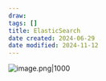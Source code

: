 ```yaml
---
draw:
tags: []
title: ElasticSearch
date created: 2024-06-29
date modified: 2024-11-12
---
```


![image.png|1000](https://imagehosting4picgo.oss-cn-beijing.aliyuncs.com/imagehosting/fix-dir%2Fpicgo%2Fpicgo-clipboard-images%2F2024%2F06%2F29%2F17-20-19-83d3934bbb7c374bda5b24e45987e38b-20240629172018-9a370a.png)
